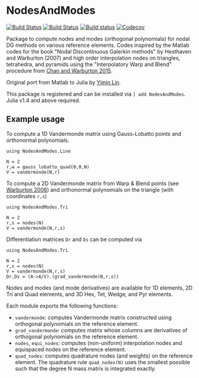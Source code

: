# NodesAndModes
[![Build Status](https://travis-ci.com/jlchan/NodesAndModes.jl.svg?branch=master)](https://travis-ci.com/jlchan/NodesAndModes.jl)
[![Build Status](https://ci.appveyor.com/api/projects/status/github/jlchan/NodesAndModes.jl?svg=true)](https://ci.appveyor.com/project/jlchan/NodesAndModes-jl)
[![Build status](https://github.com/jlchan/NodesAndModes.jl/workflows/CI/badge.svg)](https://github.com/jlchan/NodesAndModes.jl/actions)
[![Codecov](https://codecov.io/gh/jlchan/NodesAndModes.jl/branch/master/graph/badge.svg)](https://codecov.io/gh/jlchan/NodesAndModes.jl)

Package to compute nodes and modes (orthogonal polynomials) for nodal DG methods on various reference elements. Codes inspired by the Matlab codes for the book "Nodal Discontinuous Galerkin methods" by Hesthaven and Warburton (2007) and high order interpolation nodes on triangles, tetrahedra, and pyramids using the "Interpolatory Warp and Blend" procedure from [Chan and Warburton 2015](https://epubs.siam.org/doi/abs/10.1137/141000105).

Original port from Matlab to Julia by [Yimin Lin](https://github.com/yiminllin).

This package is registered and can be installed via `] add NodesAndModes`. Julia v1.4 and above required.

## Example usage

To compute a 1D Vandermonde matrix using Gauss-Lobatto points and orthonormal polynomials.
```
using NodesAndModes.Line

N = 2
r,w = gauss_lobatto_quad(0,0,N)
V = vandermonde(N,r)
```

To compute a 2D Vandermonde matrix from Warp & Blend points (see [Warburton 2006](http://dx.doi.org/10.1007/s10665-006-9086-6)) and orthonormal polynomials on the triangle (with coordinates `r,s`)
```
using NodesAndModes.Tri

N = 2
r,s = nodes(N)
V = vandermonde(N,r,s)
```
Differentiation matrices `Dr` and `Ds` can be computed via
```
using NodesAndModes.Tri

N = 2
r,s = nodes(N)
V = vandermonde(N,r,s)
Dr,Ds = (A->A/V).(grad_vandermonde(N,r,s))
```

Nodes and modes (and mode derivatives) are available for 1D elements, 2D Tri and Quad elements, and 3D Hex, Tet, Wedge, and Pyr elements.

Each module exports the following functions:
- `vandermonde`: computes Vandermonde matrix constructed using orthogonal polynomials on the reference element.
- `grad_vandermonde`: computes matrix whose columns are derivatives of orthogonal polynomials on the reference element.
- `nodes`, `equi_nodes`: computes (non-uniform) interpolation nodes and equispaced nodes on the reference element.
- `quad_nodes`: computes quadrature nodes (and weights) on the reference element. The quadrature rule `quad_nodes(N)` uses the smallest possible such that the degree N mass matrix is integrated exactly.
